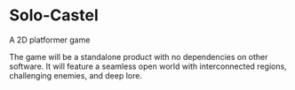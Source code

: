 # Solo-Castel
A 2D platformer game

The game will be a standalone product with no dependencies on other software. It will feature a seamless open world with interconnected regions, challenging enemies, and deep lore.
